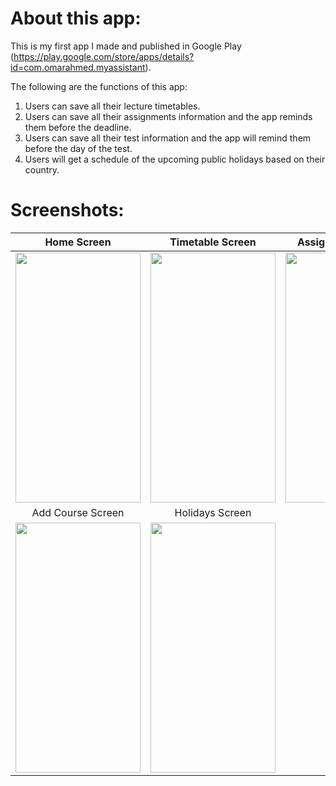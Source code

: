 # About this app:
This is my first app I made and published in Google Play (https://play.google.com/store/apps/details?id=com.omarahmed.myassistant). 

The following are the functions of this app:
1) Users can save all their lecture timetables.
2) Users can save all their assignments information and the app reminds them before the deadline.
3) Users can save all their test information and the app will remind them before the day of the test.
4) Users will get a schedule of the upcoming public holidays based on their country.

# Screenshots:

Home Screen               |  Timetable Screen              | Assignments Screen   
:-------------------------:|:-------------------------:|:-------------------------:
<img src="https://play-lh.googleusercontent.com/p-OyvKRG40gXPVdawoD1FmAHh6nYf0U21_AdS4rS-FlRoyBozWkFci-ipyf_zR0dvA=w2560-h1440-rw" width="200" height="400" /> | <img src="https://play-lh.googleusercontent.com/xdPGMqIHHHOVoDzsXBQvx_7hey5igDX5PUSJpXXVolDhx5xr3b98qb6V8LhhTho48-3y=w2560-h1440-rw" width="200" height="400" /> | <img src="https://play-lh.googleusercontent.com/yKsTkmgGmul4uZ9JRQmtNYeFDHPJ9MlsQNAgLgJTwwmPhHlWbV7_Qcg7ukD9RrIg6A=w2560-h1440-rw" width="200" height="400" />
Add Course Screen               |  Holidays Screen
<img src="https://play-lh.googleusercontent.com/Xr2M0bbhfmW-n89hxOzwptqu_rvHnuWFgbpF_dL4OfaYZHTxRPS89A2hfJNZquSI1H8=w2560-h1440-rw" width="200" height="400" /> | <img src="https://play-lh.googleusercontent.com/1NJ41rpNme3XnqoWQQzVRpetAzIuRhYJq2XopGEsI_ApajaCKYlP_uEi-Mbi-Ml2Qw=w2560-h1440-rw" width="200" height="400" />
